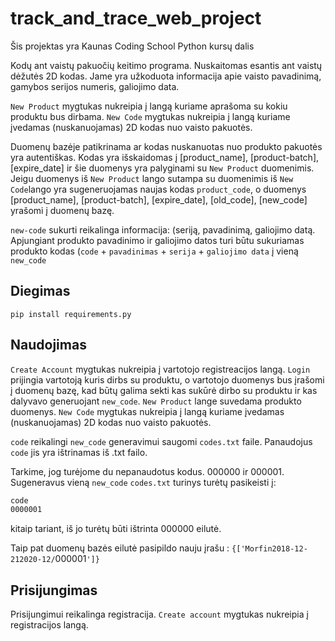 # track_and_trace_web_project


Šis projektas yra Kaunas Coding School Python kursų dalis

Kodų ant vaistų pakuočių keitimo programa. Nuskaitomas esantis ant vaistų dėžutės 2D kodas. Jame yra užkoduota informacija apie vaisto pavadinimą, gamybos serijos numeris, galiojimo data.

`New Product` mygtukas nukreipia į langą kuriame aprašoma su kokiu produktu bus dirbama.
`New Code` mygtukas nukreipia į langą kuriame įvedamas (nuskanuojamas) 2D kodas nuo vaisto pakuotės.

Duomenų bazėje patikrinama ar kodas nuskanuotas nuo produkto pakuotės yra autentiškas.
Kodas yra išskaidomas į [product_name], [product-batch], [expire_date] ir šie duomenys yra palyginami su `New Product` duomenimis. Jeigu duomenys iš `New Product` lango sutampa su duomenimis iš `New Code`lango yra sugeneruojamas naujas kodas `product_code`, o duomenys [product_name], [product-batch], [expire_date], [old_code], [new_code] yrašomi į duomenų bazę.

`new-code` sukurti reikalinga informacija: (seriją, pavadinimą, galiojimo datą. Apjungiant produkto pavadinimo ir galiojimo datos turi būtu sukuriamas produkto kodas (`code` + `pavadinimas` + `serija` + `galiojimo data` į vieną `new_code` 

## Diegimas
    
`pip install requirements.py`

## Naudojimas

`Create Account` mygtukas nukreipia į vartotojo registreacijos langą.
`Login` prijingia vartotoją kuris dirbs su produktu, o vartotojo duomenys bus įrašomi į duomenų bazę, kad būtų galima sekti kas sukūrė dirbo su produktu ir kas dalyvavo generuojant `new_code`.
`New Product` lange suvedama produkto duomenys.
`New Code` mygtukas nukreipia į langą kuriame įvedamas (nuskanuojamas) 2D kodas nuo vaisto pakuotės.


`code` reikalingi `new_code` generavimui saugomi `codes.txt` faile. Panaudojus `code` jis yra ištrinamas iš .txt failo.

Tarkime, jog turėjome du nepanaudotus kodus. 000000 ir 000001.
Sugeneravus vieną `new_code` `codes.txt` turinys turėtų pasikeisti į:
```txt
code
0000001
```
kitaip tariant, iš jo turėtų būti ištrinta  000000 eilutė.

Taip pat duomenų bazės eilutė pasipildo nauju įrašu :
`{['Morfin2018-12-212020-12/`000001`']}`


## Prisijungimas

Prisijungimui reikalinga registracija. `Create account` mygtukas nukreipia į registracijos langą.
